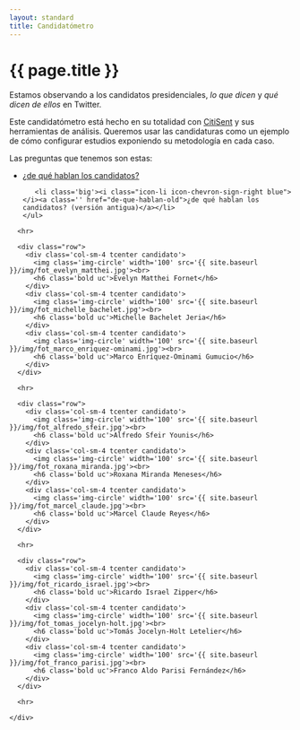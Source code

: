```yaml
---
layout: standard
title: Candidatómetro
---
```


<div class='row'>
  <div class='col-md-6'>
    <h1 class='huge thin title'>{{ page.title }}</h1>
    <p class='big thin'>Estamos observando a los candidatos presidenciales, <em>lo que dicen</em> y <em>qué dicen de ellos</em> en Twitter.</p>
    <p class='big thin'>Este candidatómetro está hecho en su totalidad con <a href='http://www.citisent.com'>CitiSent</a> y sus herramientas de análisis. Queremos usar las candidaturas como un ejemplo de cómo configurar estudios exponiendo su metodología en cada caso.</p>
    <p class='big thin'>Las preguntas que tenemos son estas:</p>
    <ul class='air-top icons-ul preguntas'>
      <li class='big'><i class="icon-li icon-chevron-sign-right blue"></i><a class='' href="de-que-hablan">¿de qué hablan los candidatos?</a></li>

       <li class='big'><i class="icon-li icon-chevron-sign-right blue"></i><a class='' href="de-que-hablan-old">¿de qué hablan los candidatos? (versión antigua)</a></li>
    </ul>

  </div>

  <div class='tabla-de-candidatos'>
    <div class='col-md-6 air-top'>
      
      <hr>

      <div class="row">
        <div class='col-sm-4 tcenter candidato'>
          <img class='img-circle' width='100' src='{{ site.baseurl }}/img/fot_evelyn_matthei.jpg'><br>
          <h6 class='bold uc'>Evelyn Matthei Fornet</h6>
        </div>
        <div class='col-sm-4 tcenter candidato'>
          <img class='img-circle' width='100' src='{{ site.baseurl }}/img/fot_michelle_bachelet.jpg'><br>
          <h6 class='bold uc'>Michelle Bachelet Jeria</h6>
        </div>
        <div class='col-sm-4 tcenter candidato'>
          <img class='img-circle' width='100' src='{{ site.baseurl }}/img/fot_marco_enriquez-ominami.jpg'><br>
          <h6 class='bold uc'>Marco Enríquez-Ominami Gumucio</h6>
        </div>
      </div>
      
      <hr>
      
      <div class="row">
        <div class='col-sm-4 tcenter candidato'>
          <img class='img-circle' width='100' src='{{ site.baseurl }}/img/fot_alfredo_sfeir.jpg'><br>
          <h6 class='bold uc'>Alfredo Sfeir Younis</h6>
        </div>
        <div class='col-sm-4 tcenter candidato'>
          <img class='img-circle' width='100' src='{{ site.baseurl }}/img/fot_roxana_miranda.jpg'><br>
          <h6 class='bold uc'>Roxana Miranda Meneses</h6>
        </div>
        <div class='col-sm-4 tcenter candidato'>
          <img class='img-circle' width='100' src='{{ site.baseurl }}/img/fot_marcel_claude.jpg'><br>
          <h6 class='bold uc'>Marcel Claude Reyes</h6>
        </div>
      </div>
      
      <hr>
      
      <div class="row">
        <div class='col-sm-4 tcenter candidato'>
          <img class='img-circle' width='100' src='{{ site.baseurl }}/img/fot_ricardo_israel.jpg'><br>
          <h6 class='bold uc'>Ricardo Israel Zipper</h6>
        </div>
        <div class='col-sm-4 tcenter candidato'>
          <img class='img-circle' width='100' src='{{ site.baseurl }}/img/fot_tomas_jocelyn-holt.jpg'><br>
          <h6 class='bold uc'>Tomás Jocelyn-Holt Letelier</h6>
        </div>
        <div class='col-sm-4 tcenter candidato'>
          <img class='img-circle' width='100' src='{{ site.baseurl }}/img/fot_franco_parisi.jpg'><br>
          <h6 class='bold uc'>Franco Aldo Parisi Fernández</h6>
        </div>
      </div>

      <hr>

    </div>
  </div>
</div>


<!-- Libraries -->
<script src="{{ site.baseurl }}/js/lib/d3.v3.min.js" charset="utf-8"></script>
<script src="{{ site.baseurl }}/js/lib/underscore.js" charset="utf-8"></script>
<script src="{{ site.baseurl }}/js/lib/backbone.js" charset="utf-8"></script>
<script src="{{ site.baseurl }}/js/candidatometro.js"></script>



